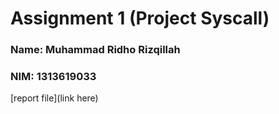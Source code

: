 # Assignment 1 (Project Syscall)

### Name: Muhammad Ridho Rizqillah
### NIM: 1313619033

[report file](link here)

